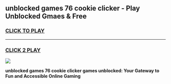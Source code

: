 
## unblocked games 76 cookie clicker - Play Unblocked Gmaes & Free
<h3>
<a href="https://news.freeplayer.one?title=unblocked_games_76_cookie_clicker&ref=16F">CLICK TO PLAY</a></h3>
<hr>

<h3>
<a href="https://news.freeplayer.one?title=unblocked_games_76_cookie_clicker&ref=16F">CLICK 2 PLAY</a>
  
</h3>

<a href="https://news.freeplayer.one?title=unblocked_games_76_cookie_clicker&ref=16F/"><img src="https://clearcache.store/games.png"></a>


**unblocked games 76 cookie clicker games unblocked: Your Gateway to Fun and Accessible Online Gaming**

